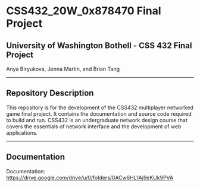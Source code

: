 # CSS432_20W_0x878470 Final Project
## University of Washington Bothell - CSS 432 Final Project
Anya Biryukova, Jenna Martin, and Brian Tang
___
## Repository Description
This repository is for the development of the CSS432 multiplayer networked game final project. It contains the documentation and source code required to build and run. CSS432 is an undergraduate network design course that covers the essentials of network interface and the development of web applications.
___
## Documentation
Documentation: https://drive.google.com/drive/u/0/folders/0ACw6HL1Aj9eKUk9PVA

